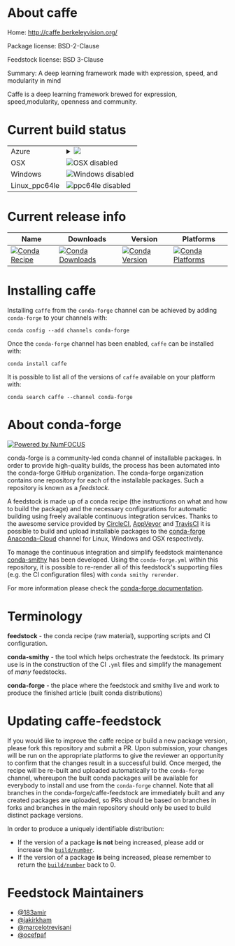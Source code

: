 About caffe
===========

Home: http://caffe.berkeleyvision.org/

Package license: BSD-2-Clause

Feedstock license: BSD 3-Clause

Summary: A deep learning framework made with expression, speed, and modularity in mind

Caffe is a deep learning framework brewed for expression, speed,modularity, openness and community.


Current build status
====================


<table>
    
  <tr>
    <td>Azure</td>
    <td>
      <details>
        <summary>
          <a href="https://dev.azure.com/conda-forge/feedstock-builds/_build/latest?definitionId=3777&branchName=master">
            <img src="https://dev.azure.com/conda-forge/feedstock-builds/_apis/build/status/caffe-feedstock?branchName=master">
          </a>
        </summary>
        <table>
          <thead><tr><th>Variant</th><th>Status</th></tr></thead>
          <tbody><tr>
              <td>linux_blas_implmklpython3.6.____cpythontarget_platformlinux-64</td>
              <td>
                <a href="https://dev.azure.com/conda-forge/feedstock-builds/_build/latest?definitionId=3777&branchName=master">
                  <img src="https://dev.azure.com/conda-forge/feedstock-builds/_apis/build/status/caffe-feedstock?branchName=master&jobName=linux&configuration=linux_blas_implmklpython3.6.____cpythontarget_platformlinux-64" alt="variant">
                </a>
              </td>
            </tr><tr>
              <td>linux_blas_implmklpython3.7.____cpythontarget_platformlinux-64</td>
              <td>
                <a href="https://dev.azure.com/conda-forge/feedstock-builds/_build/latest?definitionId=3777&branchName=master">
                  <img src="https://dev.azure.com/conda-forge/feedstock-builds/_apis/build/status/caffe-feedstock?branchName=master&jobName=linux&configuration=linux_blas_implmklpython3.7.____cpythontarget_platformlinux-64" alt="variant">
                </a>
              </td>
            </tr><tr>
              <td>linux_blas_implmklpython3.8.____cpythontarget_platformlinux-64</td>
              <td>
                <a href="https://dev.azure.com/conda-forge/feedstock-builds/_build/latest?definitionId=3777&branchName=master">
                  <img src="https://dev.azure.com/conda-forge/feedstock-builds/_apis/build/status/caffe-feedstock?branchName=master&jobName=linux&configuration=linux_blas_implmklpython3.8.____cpythontarget_platformlinux-64" alt="variant">
                </a>
              </td>
            </tr><tr>
              <td>linux_blas_implopenblaspython3.6.____cpythontarget_platformlinux-64</td>
              <td>
                <a href="https://dev.azure.com/conda-forge/feedstock-builds/_build/latest?definitionId=3777&branchName=master">
                  <img src="https://dev.azure.com/conda-forge/feedstock-builds/_apis/build/status/caffe-feedstock?branchName=master&jobName=linux&configuration=linux_blas_implopenblaspython3.6.____cpythontarget_platformlinux-64" alt="variant">
                </a>
              </td>
            </tr><tr>
              <td>linux_blas_implopenblaspython3.7.____cpythontarget_platformlinux-64</td>
              <td>
                <a href="https://dev.azure.com/conda-forge/feedstock-builds/_build/latest?definitionId=3777&branchName=master">
                  <img src="https://dev.azure.com/conda-forge/feedstock-builds/_apis/build/status/caffe-feedstock?branchName=master&jobName=linux&configuration=linux_blas_implopenblaspython3.7.____cpythontarget_platformlinux-64" alt="variant">
                </a>
              </td>
            </tr><tr>
              <td>linux_blas_implopenblaspython3.8.____cpythontarget_platformlinux-64</td>
              <td>
                <a href="https://dev.azure.com/conda-forge/feedstock-builds/_build/latest?definitionId=3777&branchName=master">
                  <img src="https://dev.azure.com/conda-forge/feedstock-builds/_apis/build/status/caffe-feedstock?branchName=master&jobName=linux&configuration=linux_blas_implopenblaspython3.8.____cpythontarget_platformlinux-64" alt="variant">
                </a>
              </td>
            </tr>
          </tbody>
        </table>
      </details>
    </td>
  </tr>
  <tr>
    <td>OSX</td>
    <td>
      <img src="https://img.shields.io/badge/OSX-disabled-lightgrey.svg" alt="OSX disabled">
    </td>
  </tr>
  <tr>
    <td>Windows</td>
    <td>
      <img src="https://img.shields.io/badge/Windows-disabled-lightgrey.svg" alt="Windows disabled">
    </td>
  </tr>
  <tr>
    <td>Linux_ppc64le</td>
    <td>
      <img src="https://img.shields.io/badge/ppc64le-disabled-lightgrey.svg" alt="ppc64le disabled">
    </td>
  </tr>
</table>

Current release info
====================

| Name | Downloads | Version | Platforms |
| --- | --- | --- | --- |
| [![Conda Recipe](https://img.shields.io/badge/recipe-caffe-green.svg)](https://anaconda.org/conda-forge/caffe) | [![Conda Downloads](https://img.shields.io/conda/dn/conda-forge/caffe.svg)](https://anaconda.org/conda-forge/caffe) | [![Conda Version](https://img.shields.io/conda/vn/conda-forge/caffe.svg)](https://anaconda.org/conda-forge/caffe) | [![Conda Platforms](https://img.shields.io/conda/pn/conda-forge/caffe.svg)](https://anaconda.org/conda-forge/caffe) |

Installing caffe
================

Installing `caffe` from the `conda-forge` channel can be achieved by adding `conda-forge` to your channels with:

```
conda config --add channels conda-forge
```

Once the `conda-forge` channel has been enabled, `caffe` can be installed with:

```
conda install caffe
```

It is possible to list all of the versions of `caffe` available on your platform with:

```
conda search caffe --channel conda-forge
```


About conda-forge
=================

[![Powered by NumFOCUS](https://img.shields.io/badge/powered%20by-NumFOCUS-orange.svg?style=flat&colorA=E1523D&colorB=007D8A)](http://numfocus.org)

conda-forge is a community-led conda channel of installable packages.
In order to provide high-quality builds, the process has been automated into the
conda-forge GitHub organization. The conda-forge organization contains one repository
for each of the installable packages. Such a repository is known as a *feedstock*.

A feedstock is made up of a conda recipe (the instructions on what and how to build
the package) and the necessary configurations for automatic building using freely
available continuous integration services. Thanks to the awesome service provided by
[CircleCI](https://circleci.com/), [AppVeyor](https://www.appveyor.com/)
and [TravisCI](https://travis-ci.com/) it is possible to build and upload installable
packages to the [conda-forge](https://anaconda.org/conda-forge)
[Anaconda-Cloud](https://anaconda.org/) channel for Linux, Windows and OSX respectively.

To manage the continuous integration and simplify feedstock maintenance
[conda-smithy](https://github.com/conda-forge/conda-smithy) has been developed.
Using the ``conda-forge.yml`` within this repository, it is possible to re-render all of
this feedstock's supporting files (e.g. the CI configuration files) with ``conda smithy rerender``.

For more information please check the [conda-forge documentation](https://conda-forge.org/docs/).

Terminology
===========

**feedstock** - the conda recipe (raw material), supporting scripts and CI configuration.

**conda-smithy** - the tool which helps orchestrate the feedstock.
                   Its primary use is in the construction of the CI ``.yml`` files
                   and simplify the management of *many* feedstocks.

**conda-forge** - the place where the feedstock and smithy live and work to
                  produce the finished article (built conda distributions)


Updating caffe-feedstock
========================

If you would like to improve the caffe recipe or build a new
package version, please fork this repository and submit a PR. Upon submission,
your changes will be run on the appropriate platforms to give the reviewer an
opportunity to confirm that the changes result in a successful build. Once
merged, the recipe will be re-built and uploaded automatically to the
`conda-forge` channel, whereupon the built conda packages will be available for
everybody to install and use from the `conda-forge` channel.
Note that all branches in the conda-forge/caffe-feedstock are
immediately built and any created packages are uploaded, so PRs should be based
on branches in forks and branches in the main repository should only be used to
build distinct package versions.

In order to produce a uniquely identifiable distribution:
 * If the version of a package **is not** being increased, please add or increase
   the [``build/number``](https://conda.io/docs/user-guide/tasks/build-packages/define-metadata.html#build-number-and-string).
 * If the version of a package **is** being increased, please remember to return
   the [``build/number``](https://conda.io/docs/user-guide/tasks/build-packages/define-metadata.html#build-number-and-string)
   back to 0.

Feedstock Maintainers
=====================

* [@183amir](https://github.com/183amir/)
* [@jakirkham](https://github.com/jakirkham/)
* [@marcelotrevisani](https://github.com/marcelotrevisani/)
* [@ocefpaf](https://github.com/ocefpaf/)


<!-- dummy commit to enable rerendering -->

